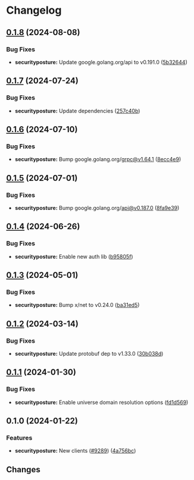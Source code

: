 # Changelog

## [0.1.8](https://github.com/googleapis/google-cloud-go/compare/securityposture/v0.1.7...securityposture/v0.1.8) (2024-08-08)


### Bug Fixes

* **securityposture:** Update google.golang.org/api to v0.191.0 ([5b32644](https://github.com/googleapis/google-cloud-go/commit/5b32644eb82eb6bd6021f80b4fad471c60fb9d73))

## [0.1.7](https://github.com/googleapis/google-cloud-go/compare/securityposture/v0.1.6...securityposture/v0.1.7) (2024-07-24)


### Bug Fixes

* **securityposture:** Update dependencies ([257c40b](https://github.com/googleapis/google-cloud-go/commit/257c40bd6d7e59730017cf32bda8823d7a232758))

## [0.1.6](https://github.com/googleapis/google-cloud-go/compare/securityposture/v0.1.5...securityposture/v0.1.6) (2024-07-10)


### Bug Fixes

* **securityposture:** Bump google.golang.org/grpc@v1.64.1 ([8ecc4e9](https://github.com/googleapis/google-cloud-go/commit/8ecc4e9622e5bbe9b90384d5848ab816027226c5))

## [0.1.5](https://github.com/googleapis/google-cloud-go/compare/securityposture/v0.1.4...securityposture/v0.1.5) (2024-07-01)


### Bug Fixes

* **securityposture:** Bump google.golang.org/api@v0.187.0 ([8fa9e39](https://github.com/googleapis/google-cloud-go/commit/8fa9e398e512fd8533fd49060371e61b5725a85b))

## [0.1.4](https://github.com/googleapis/google-cloud-go/compare/securityposture/v0.1.3...securityposture/v0.1.4) (2024-06-26)


### Bug Fixes

* **securityposture:** Enable new auth lib ([b95805f](https://github.com/googleapis/google-cloud-go/commit/b95805f4c87d3e8d10ea23bd7a2d68d7a4157568))

## [0.1.3](https://github.com/googleapis/google-cloud-go/compare/securityposture/v0.1.2...securityposture/v0.1.3) (2024-05-01)


### Bug Fixes

* **securityposture:** Bump x/net to v0.24.0 ([ba31ed5](https://github.com/googleapis/google-cloud-go/commit/ba31ed5fda2c9664f2e1cf972469295e63deb5b4))

## [0.1.2](https://github.com/googleapis/google-cloud-go/compare/securityposture/v0.1.1...securityposture/v0.1.2) (2024-03-14)


### Bug Fixes

* **securityposture:** Update protobuf dep to v1.33.0 ([30b038d](https://github.com/googleapis/google-cloud-go/commit/30b038d8cac0b8cd5dd4761c87f3f298760dd33a))

## [0.1.1](https://github.com/googleapis/google-cloud-go/compare/securityposture/v0.1.0...securityposture/v0.1.1) (2024-01-30)


### Bug Fixes

* **securityposture:** Enable universe domain resolution options ([fd1d569](https://github.com/googleapis/google-cloud-go/commit/fd1d56930fa8a747be35a224611f4797b8aeb698))

## 0.1.0 (2024-01-22)


### Features

* **securityposture:** New clients ([#9289](https://github.com/googleapis/google-cloud-go/issues/9289)) ([4a756bc](https://github.com/googleapis/google-cloud-go/commit/4a756bca314daa87101bfad16d2b8b2c352f0a4c))

## Changes
